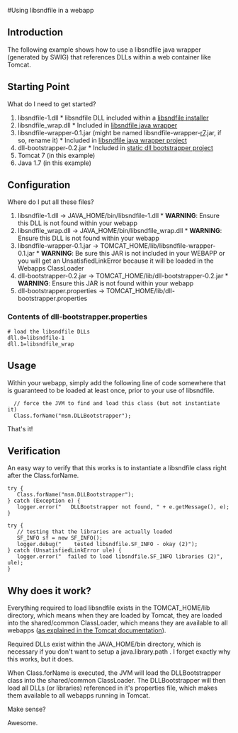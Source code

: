 #Using libsndfile in a webapp

## Introduction ##
The following example shows how to use a libsndfile java wrapper (generated by SWIG) that references DLLs within a web container like Tomcat.


## Starting Point ##
What do I need to get started?

  1. libsndfile-1.dll
    * libsndfile DLL included within a [libsndfile installer](http://www.mega-nerd.com/libsndfile/)
  1. libsndfile\_wrap.dll
    * Included in [libsndfile java wrapper](http://code.google.com/p/libsndfile-java/)
  1. libsndfile-wrapper-0.1.jar (might be named libsndfile-wrapper-[r7](https://code.google.com/p/static-dll-bootstrapper/source/detail?r=7).jar, if so, rename it)
    * Included in [libsndfile java wrapper project](http://code.google.com/p/libsndfile-java/)
  1. dll-bootstrapper-0.2.jar
    * Included in [static dll bootstrapper project](http://code.google.com/p/static-dll-bootstrapper)
  1. Tomcat 7 (in this example)
  1. Java 1.7 (in this example)


## Configuration ##
Where do I put all these files?
  1. libsndfile-1.dll -> JAVA\_HOME/bin/libsndfile-1.dll
    * **WARNING**: Ensure this DLL is not found within your webapp
  1. libsndfile\_wrap.dll -> JAVA\_HOME/bin/libsndfile\_wrap.dll
    * **WARNING**: Ensure this DLL is not found within your webapp
  1. libsndfile-wrapper-0.1.jar -> TOMCAT\_HOME/lib/libsndfile-wrapper-0.1.jar
    * **WARNING**: Be sure this JAR is not included in your WEBAPP or you will get an UnsatisfiedLinkError because it will be loaded in the Webapps ClassLoader
  1. dll-bootstrapper-0.2.jar -> TOMCAT\_HOME/lib/dll-bootstrapper-0.2.jar
    * **WARNING**: Ensure this JAR is not found within your webapp
  1. dll-bootstrapper.properties -> TOMCAT\_HOME/lib/dll-bootstrapper.properties

### Contents of dll-bootstrapper.properties ###
```
# load the libsndfile DLLs
dll.0=libsndfile-1
dll.1=libsndfile_wrap
```


## Usage ##
Within your webapp, simply add the following line of code somewhere that is guaranteed to be loaded at least once, prior to your use of libsndfile.
```
  // force the JVM to find and load this class (but not instantiate it)
  Class.forName("msm.DLLBootstrapper");
```

That's it!


## Verification ##
An easy way to verify that this works is to instantiate a libsndfile class right after the Class.forName.

```
try {
   Class.forName("msm.DLLBootstrapper");
} catch (Exception e) {
   logger.error("   DLLBootstrapper not found, " + e.getMessage(), e);
}

try {
   // testing that the libraries are actually loaded
   SF_INFO sf = new SF_INFO();
   logger.debug("    tested libsndfile.SF_INFO - okay (2)");
} catch (UnsatisfiedLinkError ule) {
   logger.error("  failed to load libsndfile.SF_INFO libraries (2)", ule);
}
```

## Why does it work? ##
Everything required to load libsndfile exists in the TOMCAT\_HOME/lib directory, which means when they are loaded by Tomcat, they are loaded into the shared/common ClassLoader, which means they are available to all webapps ([as explained in the Tomcat documentation](http://tomcat.apache.org/tomcat-7.0-doc/class-loader-howto.html)).

Required DLLs exist within the JAVA\_HOME/bin directory, which is necessary if you don't want to setup a java.library.path .  I forget exactly why this works, but it does.

When Class.forName is executed, the JVM will load the DLLBootstrapper class into the shared/common ClassLoader.  The DLLBootstrapper will then load all DLLs (or libraries) referenced in it's properties file, which makes them available to all webapps running in Tomcat.

Make sense?


Awesome.